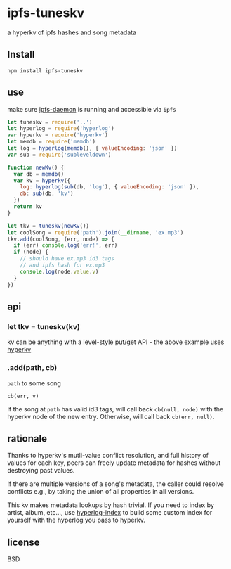 # ipfs-tuneskv

a hyperkv of ipfs hashes and song metadata

## Install

```
npm install ipfs-tuneskv
```

## use

make sure [ipfs-daemon](https://ipfs.io/) is running and accessible via `ipfs`

```javascript
let tuneskv = require('..')
let hyperlog = require('hyperlog')
var hyperkv = require('hyperkv')
let memdb = require('memdb')
let log = hyperlog(memdb(), { valueEncoding: 'json' })
var sub = require('subleveldown')

function newKv() {
  var db = memdb()
  var kv = hyperkv({
    log: hyperlog(sub(db, 'log'), { valueEncoding: 'json' }),
    db: sub(db, 'kv')
  })
  return kv
}

let tkv = tuneskv(newKv())
let coolSong = require('path').join(__dirname, 'ex.mp3')
tkv.add(coolSong, (err, node) => {
  if (err) console.log('err!', err)
  if (node) {
    // should have ex.mp3 id3 tags
    // and ipfs hash for ex.mp3
    console.log(node.value.v)
  }
})

```

## api

### let tkv = tuneskv(kv)

kv can be anything with a level-style put/get API - the above example uses [hyperkv](https://www.npmjs.com/package/hyperkv)

### .add(path, cb)

`path` to some song

`cb(err, v)`

If the song at `path` has valid id3 tags, will call back `cb(null, node)` with the hyperkv node of the new entry. Otherwise, will call back `cb(err, null)`.

## rationale

Thanks to hyperkv's mutli-value conflict resolution, and full history of values for each key, peers can freely update metadata for hashes without destroying past values. 

If there are multiple versions of a song's metadata, the caller could resolve conflicts e.g., by taking the union of all properties in all versions.

This kv makes metadata lookups by hash trivial. If you need to index by artist, album, etc..., use [hyperlog-index](https://www.npmjs.com/package/hyperlog-index) to build some custom index for yourself with the hyperlog you pass to hyperkv.


## license

BSD

